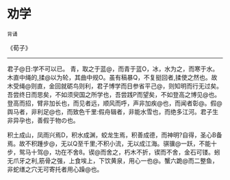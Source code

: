 # 劝学

`背诵`

《荀子》

---

君子@日:学不可以已。
青，取之于蓝@，而青于蓝O，冰，水为之，而寒于水。木直中绳的,揉@以为轮，其曲中规O。虽有稿暴Q，不复挺回者,揉使之然也。故木受绳@则直，金回就砺鸟则利，君子博学而日参省平己@，则知明而行无过矣。
吾尝终日而思矣，不如须臾国之所学也，吾尝践P而望矣，不如登高之博见@也。登高而招，臂非加长也，而见者远，顺风而呼，声非加疾@也，而闻者彰@。假@舆马者，非利足@也，而致色千里:假舟辑者，非能水雪也，而绝多江河。君子生非异孕也，善假于物の也。

积土成山，凤雨兴焉D，积水成渊，蛟龙生焉，积善成德，而神明?自得，圣心B备焉。故不积踵步@，无以Q至千里;不积小流，无以成江海。骐骥@一跃，不能十步，鸳马十驾@，功在不舍8。锲@而舍之，朽木不折，锲而不舍，金石可镂。蚓无爪牙之利,筋骨之强，上食埃上，下饮黄泉，用心一也@。蟹六跪@而二整鱼，非蛇缮之穴无可寄托者用心躁@也。
